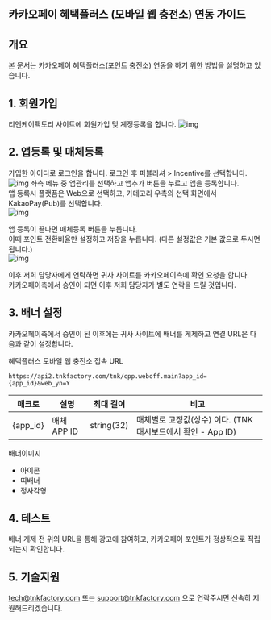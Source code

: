 ## 카카오페이 혜택플러스 (모바일 웹 충전소) 연동 가이드 

## 개요
본 문서는 카카오페이 혜택플러스(포인트 충전소) 연동을 하기 위한 방법을 설명하고 있습니다.  

## 1. 회원가입
티앤케이팩토리 사이트에 회원가입 및 계정등록을 합니다.
![img](https://cdn4.tnkfactory.com/tnk/shop/12341.jpg)

## 2. 앱등록 및 매체등록
가입한 아이디로 로그인을 합니다. 로그인 후 퍼블리셔 > Incentive를 선택합니다.  
![img](https://cdn4.tnkfactory.com/tnk/shop/12342.jpg)
좌측 메뉴 중 앱관리를 선택하고 앱추가 버튼을 누르고 앱을 등록합니다.  
앱 등록시 플랫폼은 Web으로 선택하고, 카테고리 우측의 선택 화면에서 KakaoPay(Pub)를 선택합니다.  
![img](https://cdn4.tnkfactory.com/tnk/shop/12340.jpg)

앱 등록이 끝나면 매체등록 버튼을 누릅니다.  
이때 포인트 전환비율만 설정하고 저장을 누릅니다. (다른 설정값은 기본 값으로 두시면 됩니다.)  
![img](https://cdn4.tnkfactory.com/tnk/shop/12344.jpg)

이후 저희 담당자에게 연락하면 귀사 사이트를 카카오페이측에 확인 요청을 합니다.   
카카오페이측에서 승인이 되면 이후 저희 담당자가 별도 연락을 드릴 것입니다.  

## 3. 배너 설정
카카오페이측에서 승인이 된 이후에는 귀사 사이트에 배너를 게제하고 연결 URL은 다음과 같이 설정합니다.  

혜택플러스 모바일 웹 충전소 접속 URL
```
https://api2.tnkfactory.com/tnk/cpp.weboff.main?app_id={app_id}&web_yn=Y
```

| **매크로** | **설명** | **최대 길이** | **비고** |
| --- | --- | --- | --- |
| {app_id} | 매체 APP ID | string(32) | 매체별로 고정값(상수) 이다. (TNK 대시보드에서 확인 - App ID) |

배너이미지
- 아이콘
- 띠배너
- 정사각형
  

## 4. 테스트
배너 게제 전 위의 URL을 통해 광고에 참여하고, 카카오페이 포인트가 정상적으로 적립되는지 확인합니다.  


## 5. 기술지원
[tech@tnkfactory.com](mailto:tech@tnkfactory.com) 또는 [support@tnkfactory.com](mailto:support@tnkfactory.com) 으로 연락주시면 신속히 지원해드리겠습니다. 


